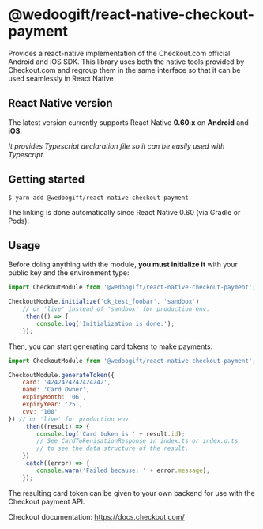 # @wedoogift/react-native-checkout-payment

Provides a react-native implementation of the Checkout.com official 
Android and iOS SDK. This library uses both the native tools provided
by Checkout.com and regroup them in the same interface so that it can
be used seamlessly in React Native

## React Native version

The latest version currently supports React Native **0.60.x** on 
**Android** and **iOS**.

_It provides Typescript declaration file so it can be easily used with Typescript._

## Getting started

`$ yarn add @wedoogift/react-native-checkout-payment`

The linking is done automatically since React Native 0.60 (via Gradle or Pods).

## Usage

Before doing anything with the module, **you must 
initialize it** with your public key and the environment type:

```javascript
import CheckoutModule from '@wedoogift/react-native-checkout-payment';

CheckoutModule.initialize('ck_test_foobar', 'sandbox') 
    // or 'live' instead of 'sandbox' for production env.
    .then(() => {
        console.log('Initialization is done.');
    });
```

Then, you can start generating card tokens to make payments:
```javascript
import CheckoutModule from '@wedoogift/react-native-checkout-payment';

CheckoutModule.generateToken({
    card: '4242424242424242',
    name: 'Card Owner',
    expiryMonth: '06',
    expiryYear: '25',
    cvv: '100'
}) // or 'live' for production env.
    .then((result) => {
        console.log('Card token is ' + result.id);
        // See CardTokenisationResponse in index.ts or index.d.ts 
        // to see the data structure of the result.
    })
    .catch((error) => {
        console.warn('Failed because: ' + error.message);
    });
```

The resulting card token can be given to your own backend for use 
with the Checkout payment API.

Checkout documentation: https://docs.checkout.com/
